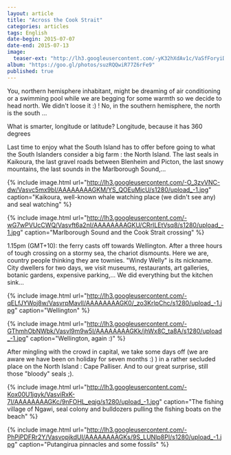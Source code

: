 ```yaml
---
layout: article
title: "Across the Cook Strait"
categories: articles
tags: English
date-begin: 2015-07-07
date-end: 2015-07-13
image: 
  teaser-ext: "http://lh3.googleusercontent.com/-yK32hXdAv1c/VaSfForyiDI/AAAAAAAAGEk/vSTxokDfdmA/s1280/upload_-1.jpg"
album: "https://goo.gl/photos/suzRQQwiR77Z6rFe9"
published: true
---
```


You, northern hemisphere inhabitant, might be dreaming of air conditioning or a swimming pool while we are begging for some warmth so we decide to head north. We didn't loose it :) ! No, in the southern hemisphere, the north is the south ... 

What is smarter, longitude or latitude?
Longitude, because it has 360 degrees

Last time to enjoy what the South Island has to offer before going to what the South Islanders consider a big farm : the North Island. The last seals in Kaikoura, the last gravel roads between Blenheim and Picton, the last snowy mountains, the last sounds in the Marlborough Sound,...

{% include image.html url="http://lh3.googleusercontent.com/-O_3zvVNC-dw/Vasvc5mx9bI/AAAAAAAAGKM/YS_QOEuMjcU/s1280/upload_-1.jpg" caption="Kaikoura, well-known whale watching place (we didn't see any) and seal watching" %}


{% include image.html url="http://lh3.googleusercontent.com/-wG7wPVUcCWQ/Vasvft6a2nI/AAAAAAAAGKU/CRrILEtVsq8/s1280/upload_-1.jpg" caption="Marlborough Sound and the Cook Strait crossing" %}

1.15pm (GMT+10): the ferry casts off towards Wellington. After a three hours of tough crossing on a stormy sea, the chariot dismounts. Here we are, country people thinking they are townies. "Windy Welly" is its nickname. City dwellers for two days, we visit museums, restaurants, art galleries, botanic gardens, expensive parking,... We did everything but the kitchen sink...

{% include image.html url="http://lh3.googleusercontent.com/-qELfJYWoj8w/VasvrpMavlI/AAAAAAAAGK0/_zo3KrlpChc/s1280/upload_-1.jpg" caption="Wellington" %}


{% include image.html url="http://lh3.googleusercontent.com/-GThmhObNWbk/Vasvl9m9w5I/AAAAAAAAGKk/jhWx8C_ta8A/s1280/upload_-1.jpg" caption="Wellington, again :)" %}

After mingling with the crowd in capital, we take some days off (we are aware we have been on holiday for seven months :) ) in a rather secluded place on the  North Island : Cape Palliser. And to our great surprise, still those "bloody" seals ;).

{% include image.html url="http://lh3.googleusercontent.com/-Kox00U1jqyk/VasviRxK-7I/AAAAAAAAGKc/9nFOHL_eqjg/s1280/upload_-1.jpg" caption="The fishing village of Ngawi, seal colony and bulldozers pulling the fishing boats on the beach" %}


{% include image.html url="http://lh3.googleusercontent.com/-PhPjPDFRr2Y/VasvopjkdUI/AAAAAAAAGKs/9S_LUNlp8PI/s1280/upload_-1.jpg" caption="Putangirua pinnacles and some fossils" %}




